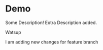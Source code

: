 # Demo

Some Description!
Extra Description added.

Watsup

I am adding new changes for feature branch 
